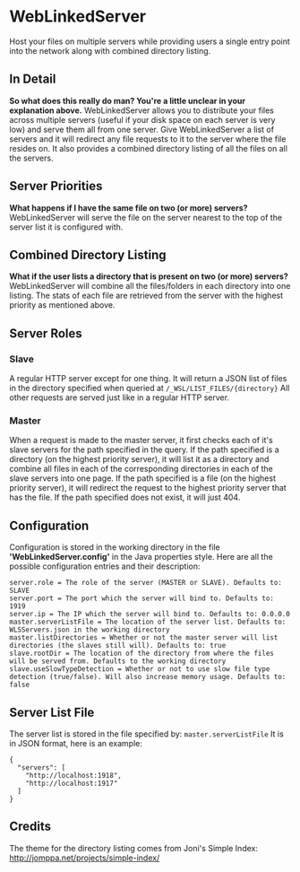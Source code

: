 # WebLinkedServer
Host your files on multiple servers while providing users a single entry point into the network along with combined directory listing.

## In Detail ##
**So what does this really do man? You're a little unclear in your explanation above.**
WebLinkedServer allows you to distribute your files across multiple servers (useful if your disk space on each server is very low) and serve them all from one server.
Give WebLinkedServer a list of servers and it will redirect any file requests to it to the server where the file resides on.
It also provides a combined directory listing of all the files on all the servers.

## Server Priorities ##
**What happens if I have the same file on two (or more) servers?**
WebLinkedServer will serve the file on the server nearest to the top of the server list it is configured with.

## Combined Directory Listing ##
**What if the user lists a directory that is present on two (or more) servers?**
WebLinkedServer will combine all the files/folders in each directory into one listing. The stats of each file are retrieved from the server with the highest priority as mentioned above.

## Server Roles ##
### Slave ###
A regular HTTP server except for one thing. It will return a JSON list of files in the directory specified when queried at `/_WSL/LIST_FILES/{directory}`
All other requests are served just like in a regular HTTP server.

### Master ###
When a request is made to the master server, it first checks each of it's slave servers for the path specified in the query.
If the path specified is a directory (on the highest priority server), it will list it as a directory and combine all files in each of the corresponding directories in each of the slave servers into one page.
If the path specified is a file (on the highest priority server), it will redirect the request to the highest priority server that has the file.
If the path specified does not exist, it will just 404.

## Configuration ##
Configuration is stored in the working directory in the file **'WebLinkedServer.config'** in the Java properties style.
Here are all the possible configuration entries and their description:
```
server.role = The role of the server (MASTER or SLAVE). Defaults to: SLAVE
server.port = The port which the server will bind to. Defaults to: 1919
server.ip = The IP which the server will bind to. Defaults to: 0.0.0.0
master.serverListFile = The location of the server list. Defaults to: WLSServers.json in the working directory
master.listDirectories = Whether or not the master server will list directories (the slaves still will). Defaults to: true
slave.rootDir = The location of the directory from where the files will be served from. Defaults to the working directory
slave.useSlowTypeDetection = Whether or not to use slow file type detection (true/false). Will also increase memory usage. Defaults to: false
```

## Server List File ##
The server list is stored in the file specified by: `master.serverListFile`
It is in JSON format, here is an example:
```
{
  "servers": [
    "http://localhost:1918",
    "http://localhost:1917"
  ]
}
```

## Credits ##
The theme for the directory listing comes from Joni's Simple Index: http://jomppa.net/projects/simple-index/